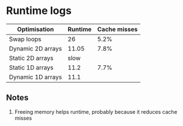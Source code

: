 # Runtime logs

| Optimisation      | Runtime | Cache misses |
| ----------------- | ------- | ------------ |
| Swap loops        | 26      | 5.2%         |
| Dynamic 2D arrays | 11.05   | 7.8%         |
| Static 2D arrays  | slow    |              |
| Static 1D arrays  | 11.2    | 7.7%         |
| Dynamic 1D arrays | 11.1    |              |

## Notes

1. Freeing memory helps runtime, probably because it reduces cache misses